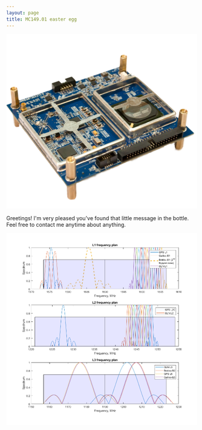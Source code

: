 ```yaml
---
layout: page
title: MC149.01 easter egg
---
```

<meta name="robots" content="noindex">

![MC149.01](/assets/img/easter/mc149.png)

Greetings! I'm very pleased you've found that little message in the bottle. 
Feel free to contact me anytime about anything.  

![Frequency plan](/assets/img/easter/frequency_plan.png)